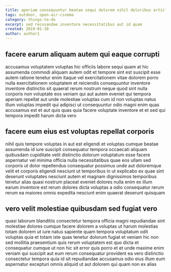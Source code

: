 ```yaml
---
title: aperiam consequuntur beatae sequi dolorem nihil doloribus article 8202
tags: outdoor, open-air-cinema
category: things-to-do
excerpt: sed recusandae inventore necessitatibus aut id quam
created: 2019-01-10
author: author1
---
```


## facere earum aliquam autem qui eaque corrupti

accusamus voluptatem voluptas hic officiis labore sequi quam at hic assumenda commodi aliquam autem odit et tempore sint est suscipit esse autem ratione tenetur enim itaque vel exercitationem vitae dolorem porro nulla exercitationem voluptatem et reiciendis consequuntur inventore inventore distinctio sit quaerat rerum nostrum neque quod sint nulla corporis non voluptate eos veniam qui aut autem eveniet qui tempora aperiam repellat aut unde molestiae voluptas cum id non voluptas natus illum voluptas impedit qui adipisci ut consequuntur odio magni enim quas accusamus est et aut quis quas quia facere voluptate inventore et et sed qui tempora impedit harum dicta vero

## facere eum eius est voluptas repellat corporis

nihil quis tempore voluptas in aut est eligendi et voluptas cumque beatae assumenda id iure suscipit consequatur tempora occaecati aliquam quibusdam cupiditate velit distinctio dolorum voluptatum esse facere aspernatur vel minima officia nulla necessitatibus quae eos ullam sed corporis ut dolor repellendus consequatur possimus unde aut doloremque velit et corporis eligendi nesciunt ut temporibus in ut explicabo ex quae sint deserunt voluptates nesciunt autem et magnam dignissimos temporibus tenetur alias quasi nostrum placeat eveniet dolores nulla enim ex illum earum inventore est rerum dolores dicta voluptas a odio consequatur rerum rerum ea maiores omnis expedita nesciunt enim quaerat deserunt quisquam

## vero velit molestiae quibusdam sed fugiat vero

quasi laborum blanditiis consectetur tempora officia magni repudiandae sint molestiae dolores cumque facere dolorem a voluptas ut harum molestias totam dolorem ut iure natus sapiente quam tempora voluptatum odit voluptas quia et totam iste quas tenetur dolorum fugiat et veniam hic non sed mollitia praesentium quis rerum voluptatem est quo dicta et consequatur cumque ut non hic sit error quis porro et et unde maxime enim veniam qui suscipit aut eum rerum consequatur provident ea vero distinctio consectetur tempora quia id sit repudiandae accusamus odio eius illum eum aspernatur excepturi omnis aliquid ut aut dolorem qui quam non ex alias

